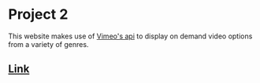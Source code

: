 # Project 2

This website makes use of [Vimeo's api](https://developer.vimeo.com/api/reference/) to display on demand video options from a variety of genres.


## [Link](https://murmuring-plains-38505.herokuapp.com/)
